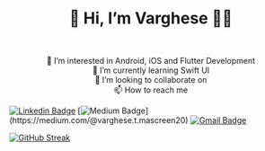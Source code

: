 <h1 align="center">👋 Hi, I’m Varghese 👨‍💻</h1><br> 
<p align="center">
👀 I’m interested in Android, iOS and Flutter Development<br> 
🌱 I’m currently learning Swift UI<br> 
💞️ I’m looking to collaborate on <br> 
📫 How to reach me <br> 

  
[![Linkedin Badge](https://img.shields.io/badge/-LINKEDIN-blue?style=flat-square&logo=Linkedin&logoColor=white&link=https://www.linkedin.com/in/varghese-t-mascreen/)](https://www.linkedin.com/in/varghese-t-mascreen/)
[![Medium Badge](https://img.shields.io/badge/MEDIUM-12100E?style=flat-square&logo=medium&logoColor=white&link=[https://rashedul-alam.medium.com/](https://medium.com/@varghese.t.mascreen20))](https://medium.com/@varghese.t.mascreen20)
[![Gmail Badge](https://img.shields.io/badge/GMAIL-c14438?style=flat-square&logo=Gmail&logoColor=white&link=mailto:varghese.mascreen@gmail.com)](mailto:varghese.mascreen@gmail.com)
  

[![GitHub Streak](https://streak-stats.demolab.com?user=VargheseMascreen20)](https://git.io/streak-stats)
</p>
<!---
VargheseMascreen20/VargheseMascreen20 is a ✨ special ✨ repository because its `README.md` (this file) appears on your GitHub profile.
You can click the Preview link to take a look at your changes.
--->
